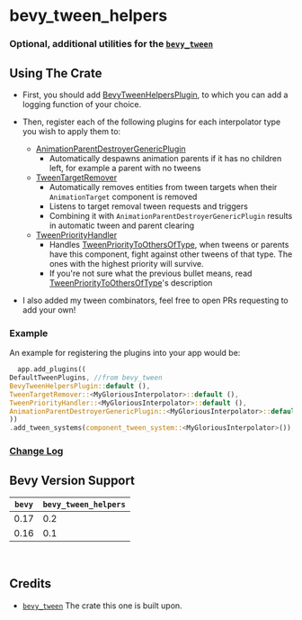 # bevy_tween_helpers

### Optional, additional utilities for the [`bevy_tween`](https://github.com/Multirious/bevy_tween)

## Using The Crate

* First, you should add [BevyTweenHelpersPlugin](src/bevy_tween_helpers_plugin.rs), to which you can add a logging
  function of your choice.
* Then, register each of the following plugins for each interpolator type you wish to apply them to:
    * [AnimationParentDestroyerGenericPlugin](src/animation_parent_destoryer.rs)
        * Automatically despawns animation parents if it has no children left, for example a parent with no tweens
    * [TweenTargetRemover](src/tween_target_remover.rs)
        * Automatically removes entities from tween targets when their `AnimationTarget` component is removed
        * Listens to target removal tween requests and triggers
        * Combining it with `AnimationParentDestroyerGenericPlugin` results in automatic tween and parent clearing
    * [TweenPriorityHandler](src/tween_priority.rs)
        * Handles [TweenPriorityToOthersOfType](src/tween_priority.rs), when tweens or parents have this component,
          fight against other tweens of that type. The ones with the highest priority will survive.
        * If you're not sure what the previous bullet means, read [TweenPriorityToOthersOfType](src/tween_priority.rs)'s
          description

* I also added my tween combinators, feel free to open PRs requesting to add your own!

### Example

An example for registering the plugins into your app would be:

```rust
  app.add_plugins((
DefaultTweenPlugins, //from bevy_tween
BevyTweenHelpersPlugin::default (),
TweenTargetRemover::<MyGloriousInterpolator>::default (),
TweenPriorityHandler::<MyGloriousInterpolator>::default (),
AnimationParentDestroyerGenericPlugin::<MyGloriousInterpolator>::default (),
))
.add_tween_systems(component_tween_system::<MyGloriousInterpolator>()); //from bevy_tween
```

### [Change Log](change_logs.md)

## Bevy Version Support

| `bevy` | `bevy_tween_helpers` |
|--------|----------------------|
| 0.17   | 0.2                  |
| 0.16   | 0.1                  |

<br>

## Credits

- [`bevy_tween`](https://github.com/Multirious/bevy_tween)
  The crate this one is built upon.
